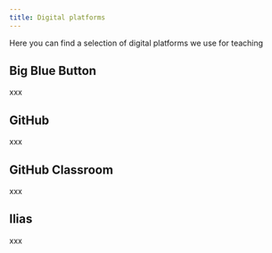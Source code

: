 ```yaml
---
title: Digital platforms
---
```


Here you can find a selection of digital platforms we use for teaching

<!--more-->



## Big Blue Button
xxx

## GitHub
xxx

## GitHub Classroom
xxx

## Ilias
xxx
